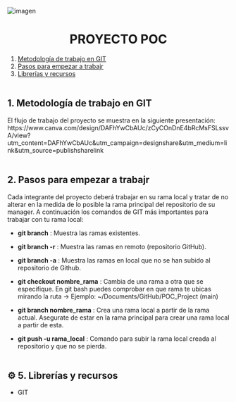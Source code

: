 ![imagen](https://github.com/marinagoju/POC_Project/blob/main/img/portada.jpg)
# <div align="center">**PROYECTO POC**</div>


1. [Metodología de trabajo en GIT](#id1)
2. [Pasos para empezar a trabajr](#id2)
5. [Librerías y recursos](#id5)<br></br>


<div id='id1'/>
<h2>1. Metodología de trabajo en GIT</h2>
El flujo de trabajo del proyecto se muestra en la siguiente presentación: https://www.canva.com/design/DAFhYwCbAUc/zCyCOnDnE4bRcMsFSLssvA/view?utm_content=DAFhYwCbAUc&utm_campaign=designshare&utm_medium=link&utm_source=publishsharelink<br></br>

<div id='id2'/>
<h2> 2. Pasos para empezar a trabajr</h2>
Cada integrante del proyecto deberá trabajar en su rama local y tratar de no alterar en la medida de lo posible la rama principal del repositorio de su manager.
A continuación los comandos de GIT más importantes para trabajar con tu rama local:

- **git branch** : Muestra las ramas existentes.
- **git branch -r** : Muestra las ramas en remoto (repositorio GitHub).
- **git branch -a** : Muestra las ramas en local que no se han subido al repositorio de Github.
- **git checkout nombre_rama** : Cambia de una rama a otra que se especifique. En git bash puedes comprobar en que rama te ubicas mirando la ruta -> Ejemplo: ~/Documents/GitHub/POC_Project (main)

- **git branch nombre_rama** : Crea una rama local a partir de la rama actual. Asegurate de estar en la rama principal para crear una rama local a partir de esta. 
- **git push -u rama_local** : Comando para subir la rama local creada al repositorio y que no se pierda.<br></br>


<div id='id5'/>
<h2> ⚙️ 5. Librerías y recursos</h2>

- GIT

